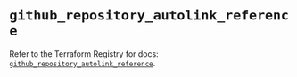 # `github_repository_autolink_reference`

Refer to the Terraform Registry for docs: [`github_repository_autolink_reference`](https://registry.terraform.io/providers/integrations/github/6.2.1/docs/resources/repository_autolink_reference).
